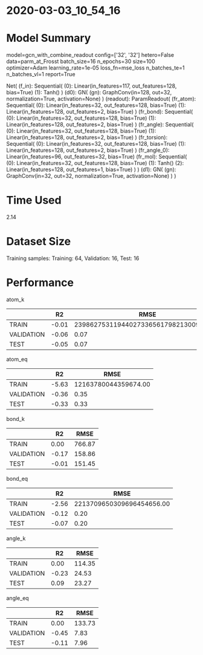 2020-03-03_10_54_16
===========================
# Model Summary
model=gcn_with_combine_readout
config=['32', '32']
hetero=False
data=parm_at_Frosst
batch_size=16
n_epochs=30
size=100
optimizer=Adam
learning_rate=1e-05
loss_fn=mse_loss
n_batches_te=1
n_batches_vl=1
report=True

Net(
  (f_in): Sequential(
    (0): Linear(in_features=117, out_features=128, bias=True)
    (1): Tanh()
  )
  (d0): GN(
    (gn): GraphConv(in=128, out=32, normalization=True, activation=None)
  )
  (readout): ParamReadout(
    (fr_atom): Sequential(
      (0): Linear(in_features=32, out_features=128, bias=True)
      (1): Linear(in_features=128, out_features=2, bias=True)
    )
    (fr_bond): Sequential(
      (0): Linear(in_features=32, out_features=128, bias=True)
      (1): Linear(in_features=128, out_features=2, bias=True)
    )
    (fr_angle): Sequential(
      (0): Linear(in_features=32, out_features=128, bias=True)
      (1): Linear(in_features=128, out_features=2, bias=True)
    )
    (fr_torsion): Sequential(
      (0): Linear(in_features=32, out_features=128, bias=True)
      (1): Linear(in_features=128, out_features=2, bias=True)
    )
    (fr_angle_0): Linear(in_features=96, out_features=32, bias=True)
    (fr_mol): Sequential(
      (0): Linear(in_features=32, out_features=128, bias=True)
      (1): Tanh()
      (2): Linear(in_features=128, out_features=1, bias=True)
    )
  )
  (d1): GN(
    (gn): GraphConv(in=32, out=32, normalization=True, activation=None)
  )
)
# Time Used 
2.14

# Dataset Size
Training samples: 
Training: 64, Validation: 16, Test: 16
# Performance
atom_k

|              |R2            |RMSE          |
|------------- |------------- |------------- |
|TRAIN         |-0.01         |23986275311944027336561798213009408.00|
|VALIDATION    |-0.06         |0.07          |
|TEST          |-0.05         |0.07          |


atom_eq

|              |R2            |RMSE          |
|------------- |------------- |------------- |
|TRAIN         |-5.63         |12163780044359674.00|
|VALIDATION    |-0.36         |0.35          |
|TEST          |-0.33         |0.33          |


bond_k

|              |R2            |RMSE          |
|------------- |------------- |------------- |
|TRAIN         |0.00          |766.87        |
|VALIDATION    |-0.17         |158.86        |
|TEST          |-0.01         |151.45        |


bond_eq

|              |R2            |RMSE          |
|------------- |------------- |------------- |
|TRAIN         |-2.56         |2213709650309696454656.00|
|VALIDATION    |-0.12         |0.20          |
|TEST          |-0.07         |0.20          |


angle_k

|              |R2            |RMSE          |
|------------- |------------- |------------- |
|TRAIN         |0.00          |114.35        |
|VALIDATION    |-0.23         |24.53         |
|TEST          |0.09          |23.27         |


angle_eq

|              |R2            |RMSE          |
|------------- |------------- |------------- |
|TRAIN         |0.00          |133.73        |
|VALIDATION    |-0.45         |7.83          |
|TEST          |-0.11         |7.96          |

